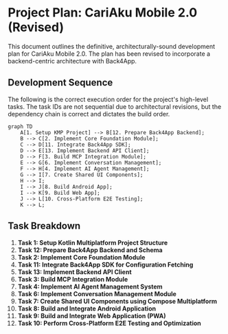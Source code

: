 # Project Plan: CariAku Mobile 2.0 (Revised)

This document outlines the definitive, architecturally-sound development plan for CariAku Mobile 2.0. The plan has been revised to incorporate a backend-centric architecture with Back4App.

## Development Sequence

The following is the correct execution order for the project's high-level tasks. The task IDs are not sequential due to architectural revisions, but the dependency chain is correct and dictates the build order.

```mermaid
graph TD
    A[1. Setup KMP Project] --> B[12. Prepare Back4App Backend];
    B --> C[2. Implement Core Foundation Module];
    C --> D[11. Integrate Back4App SDK];
    D --> E[13. Implement Backend API Client];
    D --> F[3. Build MCP Integration Module];
    E --> G[6. Implement Conversation Management];
    F --> H[4. Implement AI Agent Management];
    G --> I[7. Create Shared UI Components];
    H --> I;
    I --> J[8. Build Android App];
    I --> K[9. Build Web App];
    J --> L[10. Cross-Platform E2E Testing];
    K --> L;
```

## Task Breakdown

1.  **Task 1: Setup Kotlin Multiplatform Project Structure**
2.  **Task 12: Prepare Back4App Backend and Schema**
3.  **Task 2: Implement Core Foundation Module**
4.  **Task 11: Integrate Back4App SDK for Configuration Fetching**
5.  **Task 13: Implement Backend API Client**
6.  **Task 3: Build MCP Integration Module**
7.  **Task 4: Implement AI Agent Management System**
8.  **Task 6: Implement Conversation Management Module**
9.  **Task 7: Create Shared UI Components using Compose Multiplatform**
10. **Task 8: Build and Integrate Android Application**
11. **Task 9: Build and Integrate Web Application (PWA)**
12. **Task 10: Perform Cross-Platform E2E Testing and Optimization**